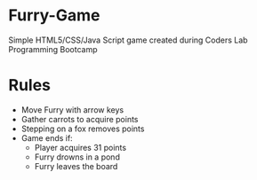 # Furry-Game
Simple HTML5/CSS/Java Script game created during Coders Lab Programming Bootcamp

# Rules

* Move Furry with arrow keys
* Gather carrots to acquire points
* Stepping on a fox removes points
* Game ends if:
    * Player acquires 31 points
    * Furry drowns in a pond
    * Furry leaves the board
